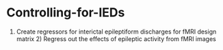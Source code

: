 # Controlling-for-IEDs
1) Create regressors for interictal epileptiform discharges for fMRI design matrix 2) Regress out the effects of epileptic activity from fMRI images
